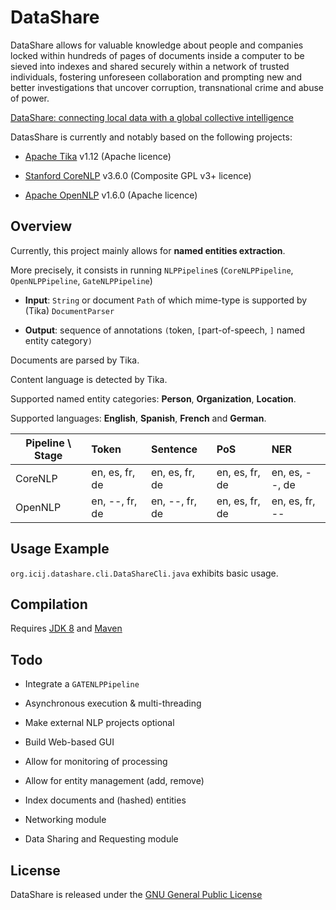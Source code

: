 # DataShare

DataShare allows for valuable knowledge about people and companies 
locked within hundreds of pages of documents inside a computer 
to be sieved into indexes and shared securely within a network of 
trusted individuals, fostering unforeseen collaboration and prompting 
new and better investigations that uncover corruption, transnational 
crime and abuse of power.

[DataShare: connecting local data with a global collective intelligence](https://www.newschallenge.org/challenge/data/refinement/datashare-connecting-local-data-with-a-global-collective-intelligence)

DatasShare is currently and notably based on the following projects:

 - [Apache Tika](https://tika.apache.org/) v1.12
 (Apache licence)
 
 - [Stanford CoreNLP](http://stanfordnlp.github.io/CoreNLP) v3.6.0
 (Composite GPL v3+ licence)

 - [Apache OpenNLP](https://opennlp.apache.org/) v1.6.0
 (Apache licence)
 
 
## Overview

Currently, this project mainly allows for **named entities extraction**.

More precisely, it consists in running `NLPPipeline`s (`CoreNLPPipeline`, `OpenNLPPipeline`, `GateNLPPipeline`)

- **Input**: `String` or document `Path` of which mime-type is supported by (Tika) `DocumentParser`

- **Output**: sequence of annotations `(`token, `[`part-of-speech, `]` named entity category`)`


Documents are parsed by Tika.

Content language is detected by Tika.

Supported named entity categories: **Person**, **Organization**, **Location**.

Supported languages: **English**, **Spanish**, **French** and **German**.


|  Pipeline \\ Stage  | Token            | Sentence        | PoS             | NER             |
|---------------------|:-----------------|:----------------|:----------------|:----------------|
|  CoreNLP            | en, es, fr, de   | en, es, fr, de  | en, es, fr, de  | en, es, --, de  |
|  OpenNLP            | en, --, fr, de   | en, --, fr, de  | en, es, fr, de  | en, es, fr, --  |



## Usage Example

`org.icij.datashare.cli.DataShareCli.java` exhibits basic usage.


## Compilation

Requires 
[JDK 8](http://www.oracle.com/technetwork/java/javase/downloads/jdk8-downloads-2133151.html) and 
[Maven](http://maven.apache.org/download.cgi)


## Todo

 - Integrate a `GATENLPPipeline`

 - Asynchronous execution & multi-threading
 
 - Make external NLP projects optional
 
 - Build Web-based GUI
 
 - Allow for monitoring of processing
 
 - Allow for entity management (add, remove)
 
 - Index documents and (hashed) entities
 
 - Networking module
 
 - Data Sharing and Requesting module

## License

DataShare is released under the [GNU General Public License](http://www.gnu.org/licenses/gpl.html)
